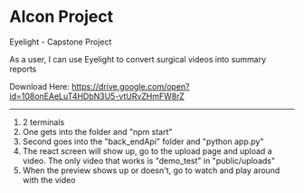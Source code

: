 # Alcon Project
Eyelight - Capstone Project

As a user, I can use Eyelight to convert surgical videos into summary reports

Download Here: https://drive.google.com/open?id=108onEAeLuT4HDbN3U5-vtURvZHmFW8rZ

******************************************************************************************************************************

1. 2 terminals
2. One gets into the folder and "npm start"
3. Second goes into the "back_endApi" folder and "python app.py"
4. The react screen will show up, go to the upload page and upload a video. The only video that works is "demo_test" in "public/uploads"
5. When the preview shows up or doesn't, go to watch and play around with the video

